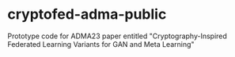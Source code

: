 # cryptofed-adma-public
Prototype code for ADMA23 paper entitled "Cryptography-Inspired Federated Learning Variants for GAN and Meta Learning"

